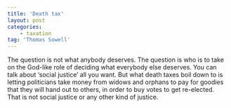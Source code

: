 ```yaml
---
title: 'Death tax'
layout: post
categories:
    - taxation
tag: 'Thomas Sowell'
---
```


The question is not what anybody deserves. The question is who is to take on the God-like role of deciding what everybody else deserves. You can talk about ‘social justice’ all you want. But what death taxes boil down to is letting politicians take money from widows and orphans to pay for goodies that they will hand out to others, in order to buy votes to get re-elected. That is not social justice or any other kind of justice.